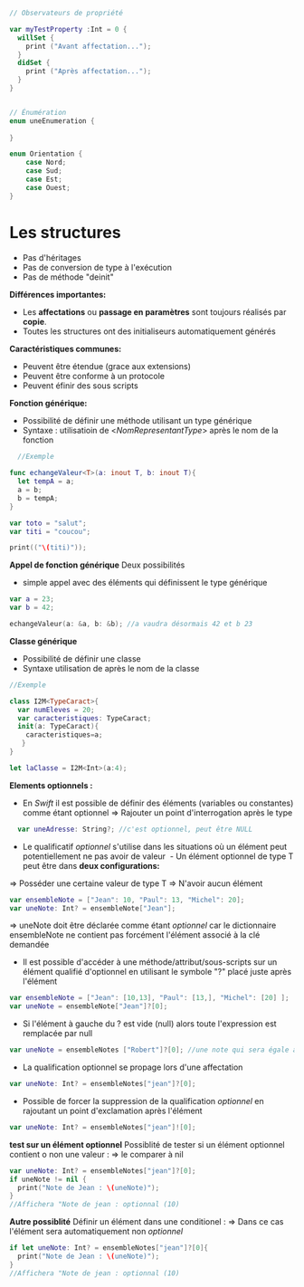 ```Swift
// Observateurs de propriété

var myTestProperty :Int = 0 {
  willSet {
    print ("Avant affectation...");
  }
  didSet {
    print ("Après affectation...");
  }
}


// Énumération
enum uneEnumeration {
    
}

enum Orientation {
    case Nord;
    case Sud;
    case Est;
    case Ouest;
}
```


# Les structures

- Pas d'héritages
- Pas de conversion de type à l'exécution
- Pas de méthode "deinit"

**Différences importantes:**

- Les **affectations** ou **passage en paramètres** sont toujours réalisés par **copie**.
- Toutes les structures ont des initialiseurs automatiquement générés

**Caractéristiques communes:**

- Peuvent être étendue (grace aux extensions)
- Peuvent être conforme à un protocole
- Peuvent éfinir des sous scripts

**Fonction générique:**

- Possibilité de définir une méthode utilisant un type générique
- Syntaxe : utilisatioin de <*NomRepresentantType*> après le nom de la fonction

```Swift
  //Exemple
  
func echangeValeur<T>(a: inout T, b: inout T){
  let tempA = a;
  a = b;
  b = tempA;
}

var toto = "salut";
var titi = "coucou";

print(("\(titi)"));
```
**Appel de fonction générique**
Deux possibilités
- simple appel avec des éléments qui définissent le type générique
```Swift
var a = 23;
var b = 42;

echangeValeur(a: &a, b: &b); //a vaudra désormais 42 et b 23
```
**Classe générique**
- Possibilité de définir une classe
- Syntaxe  utilisation de <NomRepresentantType> après le nom de la classe

```Swift
//Exemple

class I2M<TypeCaract>{
  var numEleves = 20;
  var caracteristiques: TypeCaract;
  init(a: TypeCaract){
    caracteristiques=a;
   }
}

let laClasse = I2M<Int>(a:4);
```
**Elements optionnels :**
- En *Swift* il est possible de définir des éléments (variables ou constantes) comme étant optionnel
    => Rajouter un point d'interrogation après le type
```Swift
  var uneAdresse: String?; //c'est optionnel, peut être NULL
```
  - Le qualificatif *optionnel* s'utilise dans les situations où un élément peut potentiellement ne pas avoir de valeur
  - Un élément optionnel de type T peut être dans **deux configurations:**
  
=> Posséder une certaine valeur de type T
=> N'avoir aucun élément
```Swift
var ensembleNote = ["Jean": 10, "Paul": 13, "Michel": 20];
var uneNote: Int? = ensembleNote["Jean"];
```
=> uneNote doit être déclarée comme étant *optionnel* car le dictionnaire ensembleNote ne contient pas forcément l'élément associé à la clé demandée

- Il est possible d'accéder à une méthode/attribut/sous-scripts sur un élément qualifié d'optionnel en utilisant le symbole "?" placé juste après l'élément
```Swift
var ensembleNote = ["Jean": [10,13], "Paul": [13,], "Michel": [20] ];
var uneNote = ensembleNote["Jean"]?[0];
```
- Si l'élément à gauche du ? est vide (null) alors toute l'expression est remplacée par null

```Swift
var uneNote = ensembleNotes ["Robert"]?[0]; //une note qui sera égale a null
```
- La qualification optionnel se propage lors d'une affectation

```Swift
var uneNote: Int? = ensembleNotes["jean"]?[0];
```

- Possible de forcer la suppression de la qualification *optionnel* en rajoutant un point d'exclamation après l'élément

```Swift
var uneNote: Int? = ensembleNotes["jean"]![0];
```
**test sur un élément optionnel**
Possiblité de tester si un élément optionnel contient o non une valeur :
=> le comparer à nil

```Swift
var uneNote: Int? = ensembleNotes["jean"]?[0];
if uneNote != nil {
  print("Note de Jean : \(uneNote)");
}
//Affichera "Note de jean : optionnal (10)
```

**Autre possiblité**
Définir un élément dans une conditionel :
=> Dans ce cas l'élément sera automatiquement non *optionnel*

```Swift
if let uneNote: Int? = ensembleNotes["jean"]?[0]{
  print("Note de Jean : \(uneNote)");
}
//Affichera "Note de jean : optionnal (10)
```
